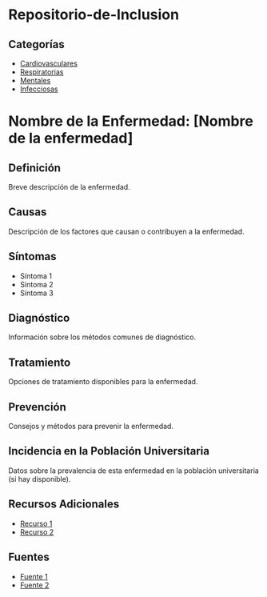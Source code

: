 # Repositorio-de-Inclusion
## Categorías

- [Cardiovasculares](./Cardiovasculares/)
- [Respiratorias](./Respiratorias/)
- [Mentales](./Mentales/)
- [Infecciosas](./Infecciosas/)
# Nombre de la Enfermedad: [Nombre de la enfermedad]

## Definición
Breve descripción de la enfermedad.

## Causas
Descripción de los factores que causan o contribuyen a la enfermedad.

## Síntomas
- Síntoma 1
- Síntoma 2
- Síntoma 3

## Diagnóstico
Información sobre los métodos comunes de diagnóstico.

## Tratamiento
Opciones de tratamiento disponibles para la enfermedad.

## Prevención
Consejos y métodos para prevenir la enfermedad.

## Incidencia en la Población Universitaria
Datos sobre la prevalencia de esta enfermedad en la población universitaria (si hay disponible).

## Recursos Adicionales
- [Recurso 1](#)
- [Recurso 2](#)

## Fuentes
- [Fuente 1](#)
- [Fuente 2](#)
